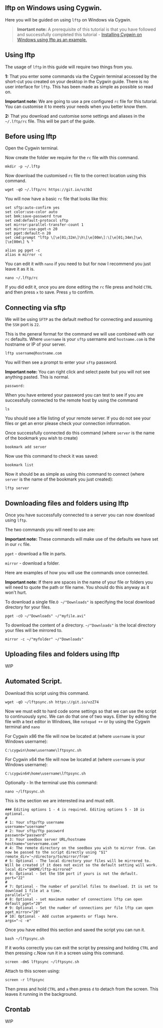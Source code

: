 
lftp on Windows using Cygwin.
---

Here you will be guided on using `lftp` on Windows via Cygwin.

> **Imortant note:** A prerequisite of this tutorial is that you have followed and successfully completed this tutorial - [Installing Cygwin on Windows using lftp as an example.](https://github.com/userdocs/file-transfer/blob/master/Windows/Cygwin/readme.md)

Using lftp
---

The usage of `lftp` in this guide will require two things from you.

**1:** That you enter some commands via the Cygwin terminal accessed by the short-cut you created on your desktop in the Cygwin guide. There is no user interface for `lftp`. This has been made as simple as possible so read on.

**Important note:** We are going to use a pre configured `rc` file for this tutorial. You can customise it to meets your needs when you better know them.

**2:** That you download and customise some settings and aliases in the `~/.lftp/rc` file. This will be part of the guide.

Before using lftp
---

Open the Cygwin terminal.

Now create the folder we require for the `rc` file with this command.

~~~
mkdir -p ~/.lftp
~~~

Now download the customised `rc` file to the correct location using this command.

~~~
wget -qO ~/.lftp/rc https://git.io/vz3bI
~~~

You will now have a basic `rc` file that looks like this:

~~~
set sftp:auto-confirm yes
set color:use-color auto
set bmk:save-password true
set cmd:default-protocol sftp
set mirror:parallel-transfer-count 1
set mirror:use-pget-n 20
set pget:default-n 20
set cmd:prompt "lftp \[\e[01;32m\]\h\[\e[00m\]:\[\e[01;34m\]\w\[\e[00m\] % "

alias pg pget -c
alias m mirror -c
~~~

You can edit it with `nano` if you need to but for now I recommend you just leave it as it is.

~~~
nano ~/.lftp/rc
~~~

If you did edit it, once you are done editing the `rc` file press and hold `CTRL` and then press `x` to save. Press `y` to confirm.

Connecting via sftp
---

We will be using `SFTP` as the default method for connecting and assuming the `SSH` port is `22`.

This is the general format for the command we will use combined with our `rc` defaults. Where `username` is your `sftp` username and `hostname.com` is the hostname or IP of your server.

~~~
lftp username@hostname.com
~~~

You will then see a prompt to enter your `sftp` password.

**Important note:** You can right click and select paste but you will not see anything pasted. This is normal.

~~~
password:
~~~

When you have entered your password you can test to see if you are successfully connected to the remote host by using the command

~~~
ls
~~~

You should see a file listing of your remote server. If you do not see your files or get an error please check your connection information.

Once successfully connected do this command (where `server` is the name of the bookmark you wish to create)

~~~
bookmark add server
~~~

Now use this command to check it was saved:

~~~
bookmark list
~~~

Now it should be as simple as using this command to connect  (where `server` is the name of the bookmark you just created):

~~~
lftp server
~~~

Downloading files and folders using lftp
---

Once you have successfully connected to a server you can now download using `lftp`.

The two commands you will need to use are:

**Important note:** These commands will make use of the defaults we have set in our `rc` file.

`pget` - download a file in parts.

`mirror` - download a folder.

Here are examples of how you will use the commands once connected.

**Important note:** If there are spaces in the name of your file or folders you will need to quote the path or file name. You should do this anyway as it won't hurt.

To download a single file.`O ~/"Downloads"` is specifying the local download directory for your files.

~~~
pget -cO ~/"Downloads" ~/"myfile.avi"
~~~

To download the content of a directory. `~/"Downloads"` is the local directory your files will be mirrored to.

~~~
mirror -c ~/"myfolder" ~/"Downloads"
~~~

Uploading files and folders using lftp
---

WIP

Automated Script.
---

Download this script using this command.

~~~
wget -qO ~/lftpsync.sh https://git.io/vzZ74
~~~

Now we must edit to hard code some settings so that we can use the script to continuously sync. We can do that one of two ways. Either by editing the file with a text editor in Windows, like `notepad ++` or by using the Cygwin terminal and `nano`

For Cygwin x86 the file will now be located at (where `username` is your Windows username):

~~~
C:\cygwin\home\username\lftpsync.sh
~~~

For Cygwin x64 the file will now be located at (where `username` is your Windows username):

~~~
C:\cygwin64\home\username\lftpsync.sh
~~~

Optionally - In the terminal use this command:

~~~
nano ~/lftpsync.sh
~~~

This is the section we are interested ina and must edit.

~~~
### Editing options 1 - 4 is required. Editing options 5 - 10 is optional.
#
# 1: Your sftp/ftp username
username="username"
# 2: Your sftp/ftp password
password="password"
# 3: Your seedbox server URL/hostname
hostname="servername.com"
# 4: The remote directory on the seedbox you wish to mirror from. Can now be passed to the script directly using "$1"
remote_dir='~/directory/to/mirror/from'
# 5: Optional - The local directory your files will be mirrored to. Will be created if it does not exist so the default setting will work.
local_dir="$HOME/lftp-mirrored"
# 6: Optional - Set the SSH port if yours is not the default.
port="22"
#
# 7: Optional - The number of parallel files to download. It is set to download 1 file at a time.
parallel="1"
# 8: Optional - set maximum number of connections lftp can open
default_pget="20"
# 9: Optional - Set the number of connections per file lftp can open
pget_mirror="20"
# 10: Optional - Add custom arguments or flags here.
args="-c -e"
~~~

Once you have edited this section and saved the script you can run it.

~~~
bash ~/lftpsync.sh
~~~

If it works correctly you can exit the script by pressing and holding `CTRL` and then pressing `c`.Now run it in a screen using this command.

~~~
screen -dmS lftpsync ~/lftpsync.sh
~~~

Attach to this screen using:

~~~
screen -r lftpsync
~~~

Then press and hold `CTRL` and `a` then press `d` to detach from the screen. This leaves it running in the background.

Crontab
---

WIP